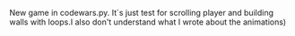 New game in codewars.py. It`s just test for scrolling player and building walls with loops.I also don't understand what I wrote about the animations)
